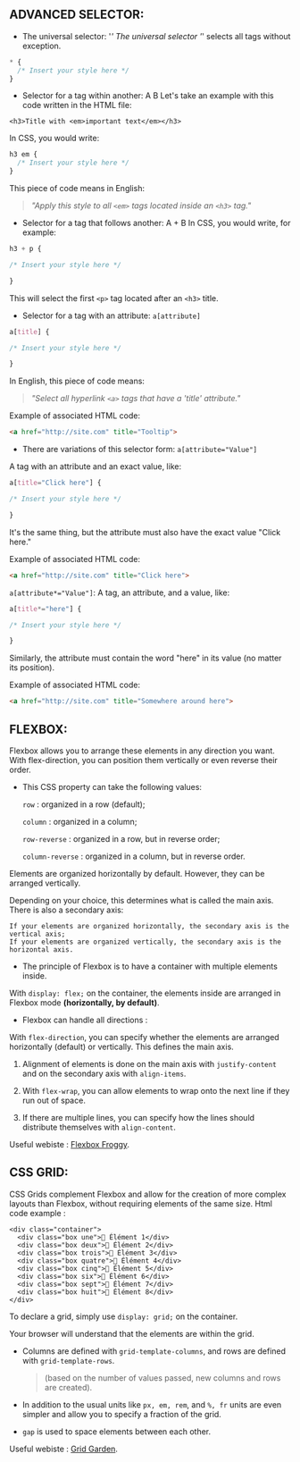## ADVANCED SELECTOR:
- The universal selector: '*'
The universal selector '*' selects all tags without exception.
```css
* {
  /* Insert your style here */
}
```

- Selector for a tag within another: A B
Let's take an example with this code written in the HTML file:
```
<h3>Title with <em>important text</em></h3>
```
In CSS, you would write:
```css
h3 em {
  /* Insert your style here */
}
```
This piece of code means in English:

>_"Apply this style to all `<em>` tags located inside an `<h3>` tag."_

- Selector for a tag that follows another: A + B
In CSS, you would write, for example:
```css
h3 + p {

/* Insert your style here */

}
```
This will select the first `<p>` tag located after an `<h3>` title.

- Selector for a tag with an attribute: `a[attribute]`
```css
a[title] {

/* Insert your style here */

}
```
In English, this piece of code means:

>_"Select all hyperlink `<a>` tags that have a 'title' attribute."_

Example of associated HTML code:
```html
<a href="http://site.com" title="Tooltip">
```

  - There are variations of this selector form: `a[attribute="Value"]`

A tag with an attribute and an exact value, like:
```css
a[title="Click here"] {

/* Insert your style here */

}
```
It's the same thing, but the attribute must also have the exact value "Click here."

Example of associated HTML code:
```html
<a href="http://site.com" title="Click here">
```

`a[attribute*="Value"]`: A tag, an attribute, and a value, like:

```css
a[title*="here"] {

/* Insert your style here */

}
```
Similarly, the attribute must contain the word "here" in its value (no matter its position).

Example of associated HTML code:
```html
<a href="http://site.com" title="Somewhere around here">
```


## FLEXBOX:
Flexbox allows you to arrange these elements in any direction you want. 
With flex-direction, you can position them vertically or even reverse their order. 

+ This CSS property can take the following values:

  `row` : organized in a row (default);
  
  `column` : organized in a column;
  
  `row-reverse` : organized in a row, but in reverse order;
  
  `column-reverse` : organized in a column, but in reverse order.

Elements are organized horizontally by default. 
However, they can be arranged vertically. 

Depending on your choice, this determines what is called the main axis. There is also a secondary axis:

    If your elements are organized horizontally, the secondary axis is the vertical axis;
    If your elements are organized vertically, the secondary axis is the horizontal axis.

+ The principle of Flexbox is to have a container with multiple elements inside.

With `display: flex;` on the container, the elements inside are arranged in Flexbox mode **(horizontally, by default)**.

  + Flexbox can handle all directions :
  
  With `flex-direction`, you can specify whether the elements are arranged horizontally (default) or vertically. 
  This defines the main axis.
  
  1. Alignment of elements is done on the main axis with `justify-content` and on the secondary axis with `align-items`.
  
  2. With `flex-wrap`, you can allow elements to wrap onto the next line if they run out of space.
  
  3. If there are multiple lines, you can specify how the lines should distribute themselves with `align-content`.

Useful webiste : [Flexbox Froggy](https://flexboxfroggy.com/).

## CSS GRID:
CSS Grids complement Flexbox and allow for the creation of more complex layouts than Flexbox, without requiring elements of the same size.
Html code example :
```
<div class="container">
  <div class="box une">🐸 Élément 1</div>
  <div class="box deux">🦊 Élément 2</div>
  <div class="box trois">🦄 Élément 3</div>
  <div class="box quatre">🐶 Élément 4</div>
  <div class="box cinq">🐨 Élément 5</div>
  <div class="box six">🐒 Élément 6</div>
  <div class="box sept">🦆 Élément 7</div>
  <div class="box huit">🐙 Élément 8</div>
</div>
```
To declare a grid, simply use `display: grid;` on the container.

Your browser will understand that the elements are within the grid.

+ Columns are defined with `grid-template-columns`, and rows are defined with `grid-template-rows`.
  >(based on the number of values passed, new columns and rows are created).

+ In addition to the usual units like `px, em, rem`, and `%, fr` units are even simpler and allow you to specify a fraction of the grid.

+ `gap` is used to space elements between each other.

Useful webiste : [Grid Garden](https://codepip.com/games/grid-garden/#fr).
